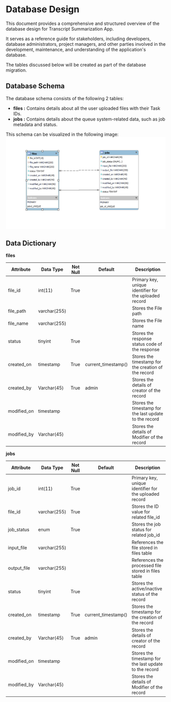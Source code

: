 # **Database Design**

This document provides a comprehensive and structured overview of the database design for Transcript Summarization App.

It serves as a reference guide for stakeholders, including developers, database administrators, project managers, and other parties involved in the development, maintenance, and understanding of the application's database.

The tables discussed below will be created as part of the database migration.

## **Database Schema**

The database schema consists of the following 2 tables:

- **files :** Contains details about all the user uploaded files with their Task IDs.
- **jobs  :** Contains details about the queue system-related data, such as job metadata and status.

This schema can be visualized in the following image:
![Block Diagram](./assets/transcript-summarization-database-schema.jpg)

## **Data Dictionary**

**files**

| Attribute | Data Type | Not Null | Default | Description |
| --- | --- | --- | --- | --- |
| file_id | int(11) | True |     | Primary key, unique identifier for the uploaded record |
| file_path | varchar(255) |     |     | Stores the File path  |
| file_name | varchar(255) |     |     | Stores the File name |
| status | tinyint | True |     | Stores the response status code of the response |
| created_on | timestamp | True | current_timestamp() | Stores the timestamp for the creation of the record |
| created_by | Varchar(45) | True | admin | Stores the details of creator of the record |
| modified_on | timestamp |     |     | Stores the timestamp for the last update to the record |
| modified_by | Varchar(45) |     |     | Stores the details of Modifier of the record |

**jobs**

| Attribute | Data Type | Not Null | Default | Description |
| --- | --- | --- | --- | --- |
| job_id | int(11) | True |     | Primary key, unique identifier for the uploaded record |
| file_id | varchar(255) | True |     | Stores the ID value for related file_id |
| job_status | enum | True |     | Stores the job status for related job_id |
| input_file | varchar(255) |     |     | References the file stored in files table |
| output_file | varchar(255) |     |     | References the processed file stored in files table |
| status | tinyint | True |     | Stores the active/inactive status of the record |
| created_on | timestamp | True | current_timestamp() | Stores the timestamp for the creation of the record |
| created_by | Varchar(45) | True | admin | Stores the details of creator of the record |
| modified_on | timestamp |     |     | Stores the timestamp for the last update to the record |
| modified_by | Varchar(45) |     |     | Stores the details of Modifier of the record |
 